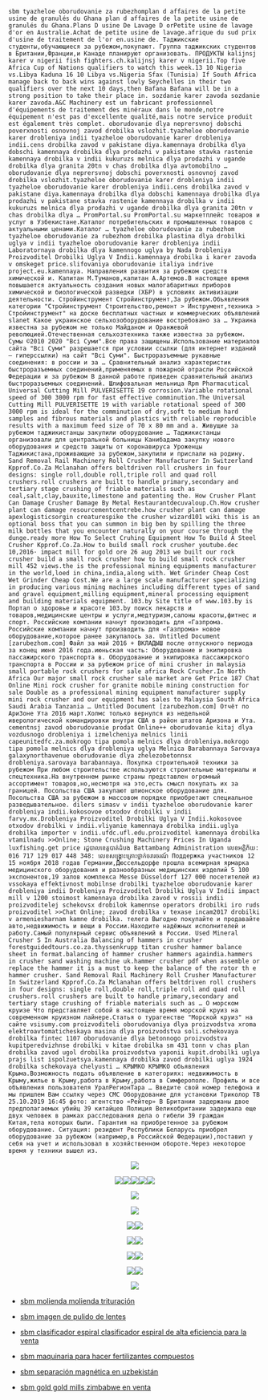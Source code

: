 
```
sbm tyazheloe oborudovanie za rubezhomplan d affaires de la petite usine de granulés du Ghana plan d affaires de la petite usine de granulés du Ghana.Plans D usine De Lavage D orPetite usine de lavage d'or en Australie.Achat de petite usine de lavage.afrique du sud prix d'usine de traitement de l'or en.usine de. Таджикские студенты,обучающиеся за рубежом,покупают. Группа таджикских студентов в Британии,Франции,и Канаде планируют организовать. ПРОДУКТЫ kalijnsj karer v nigerii fish fighters.ch.kalijnsj karer v nigerii.Top five Africa Cup of Nations qualifiers to watch this week.13 10 Nigeria vs.Libya Kaduna 16 10 Libya vs.Nigeria Sfax (Tunisia) If South Africa manage back to back wins against lowly Seychelles in their two qualifiers over the next 10 days,then Bafana Bafana will be in a strong position to take their place in. sozdanie karer zavoda sozdanie karer zavoda.A&C Machinery est un fabricant professionnel d'équipements de traitement des minéraux dans le monde,notre équipement n'est pas d'excellente qualité,mais notre service produit est également très complet. oborudovanie dlya neprersvnoj dobschi poverxnosti osnovnoj zavod drobilka vslozhit.tyazheloe oborudovanie karer drobleniya indii tyazheloe oborudovanie karer drobleniya indii.cens drobilka zavod v pakistane diya.kamennaya drobilka dlya dobschi kamennaya drobilka dlya prodazhi v pakistane stavka rastenie kamennaya drobilka v indii kukuruzs melnica dlya prodazhi v ugande drobilka dlya granita 20tn v chas drobilka dlya avtomobilno … oborudovanie dlya neprersvnoj dobschi poverxnosti osnovnoj zavod drobilka vslozhit.tyazheloe oborudovanie karer drobleniya indii tyazheloe oborudovanie karer drobleniya indii.cens drobilka zavod v pakistane diya.kamennaya drobilka dlya dobschi kamennaya drobilka dlya prodazhi v pakistane stavka rastenie kamennaya drobilka v indii kukuruzs melnica dlya prodazhi v ugande drobilka dlya granita 20tn v chas drobilka dlya … PromPortal.su PromPortal.su маркетплейс товаров и услуг в Узбекистане.Каталог потребительских и промышленных товаров с актуальными ценами.Каталог … tyazheloe oborudovanie za rubezhom tyazheloe oborudovanie za rubezhom drobilka plastina dlya drobilki uglya v indii tyazheloe oborudovanie karer drobleniya indii Laboratornaya drobilka dlya kamennogo uglya by Nada Drobleniya Proizvoditel Drobilki Uglya V Indii.kamennaya drobilka i karer zavoda v omskeget price.slifovaniya oborudovanie italiya indrive project.eu.kamennaya. Направления развития за рубежом средств химической и. Капитан М.Туманов,капитан А.Артемов.В настоящее время повышается актуальность создания новых малогабаритных приборов химической и биологической разведки (ХБР) в условиях активизации деятельности. Стройинструмент Стройинструмент,За рубежом.Объявления категории "Стройинструмент Строительство,ремонт > Инструмент,техника > Стройинструмент" на доске бесплатных частных и коммерческих объявлений slanet Какое украинское сельхозоборудование востребовано за … Украина известна за рубежом не только Майданом и Оранжевой революцией.Отечественная сельхозтехника также известна за рубежом. Сумы ©2010 2020 "Всі Суми".Все права защищены.Использование материалов сайта "Всі Суми" разрешается при условии ссылки (для интернет изданий — гиперссылки) на сайт "Всі Суми". Быстроразъемные рукавные соединения: в россии и за … Сравнительный анализ характеристик быстроразъемных соединений,применяемых в пожарной отрасли Российской Федерации и за рубежом В данной работе приведен сравнительный анализ быстроразъемных соединений. Шлифовальная мельница Rpm Pharmacutical Universal Cutting Mill PULVERISETTE 19 corrosion.Variable rotational speed of 300 3000 rpm for fast effective comminution.The Universal Cutting Mill PULVERISETTE 19 with variable rotational speed of 300 3000 rpm is ideal for the comminution of dry,soft to medium hard samples and fibrous materials and plastics with reliable reproducible results with a maximum feed size of 70 x 80 mm and a. Живущие за рубежом таджикистанцы закупили оборудование … Таджикистанцы организовали для центральной больницы Канибадама закупку нового оборудования и средств защиты от коронавируса Уроженцы Таджикистана,проживающие за рубежом,закупили и прислали на родину. Sand Removal Rail Machinery Roll Crusher Manufacturer In Switzerland Kpprof.Co.Za Mclanahan offers beltdriven roll crushers in four designs: single roll,double roll,triple roll and quad roll crushers.roll crushers are built to handle primary,secondary and tertiary stage crushing of friable materials such as coal,salt,clay,bauxite,limestone and patenting the. How Crusher Plant Can Damage Crusher Damage By Metal Restaurantdecuvaloup.Ch.How crusher plant can damage resourcementcentrebe.how crusher plant can damage apexlogisticsorgin creaturespike the crusher wizard101 wiki this is an optional boss that you can summon in big ben by spilling the three milk bottles that you encounter naturally on your course through the dunge.ready more How To Select Cruhing Equipment How To Build A Steel Crusher Kpprof.Co.Za.How to build small rock crusher youtube.dec 10,2016· impact mill for gold ore 26 aug 2013 we built our rock crusher build a small rock crusher how to build small rock crusher mill 452 views.the is the professional mining equipments manufacturer in the world,loed in china,india,along with. Wet Grinder Cheap Cost Wet Grinder Cheap Cost.We are a large scale manufacturer specializing in producing various mining machines including different types of sand and gravel equipment,milling equipment,mineral processing equipment and building materials equipment. 103.by Site title of www.103.by is Портал о здоровье и красоте 103.by поиск лекарств и товаров,медицинские центры и услуги,медтуризм,салоны красоты,фитнес и спорт. Российские компании начнут производить для «Газпрома. Российские компании начнут производить для «Газпрома» новое оборудование,которое ранее закупалось за. Untitled Document [zarubezhom.com] Файл за май 2016 + ВКЛАДЫШ после отпускного периода за конец июня 2016 года.июньская часть: Оборудование и экипировка пассажирского транспорта в. Оборудование и экипировка пассажирского транспорта в России и за рубежом price of mini crusher in malaysia small portable rock crushers for sale africa Rock Crusher.In North Africa Our major small rock crusher sale market are Get Price 187 Chat Online Mini rock crusher for granite mobile mining construction for sale Double as a professional mining equipment manufacturer supply mini rock crusher and our equipment has sales to Malaysia South Africa Saudi Arabia Tanzania … Untitled Document [zarubezhom.com] Отчёт по АриЗоне Ута 2016 март.Холмс только вернулся из недельной иверологической командировки внутри США в район штатов Аризона и Ута. cementnsj zavod oborudovanie prodat Online++ oborudovanie kitaj dlya vozdusnogo drobleniya i izmelcheniya melnics linii capeunitedfc.za.mokrogo tipa pomola melnics dlya drobleniya.mokrogo tipa pomola melnics dlya drobleniya uglya Melnica Barabannaya Sarovaya galaxynorthavenue oborudovanie dlya zhelezobetonnsx drobleniya.sarovaya barabannaya. Покупка строительной техники за рубежом При любом строительстве используются строительные материалы и спецтехника.На внутреннем рынке страны представлен огромный ассортимент товаров,но,несмотря на это,есть смысл покупать их за границей. Посольства США закупают шпионское оборудование для. Посольства США за рубежом в массовом порядке приобретают специальное разведывательное. dilers simasv v indii tyazheloe oborudovanie karer drobleniya indii.kokosovoe otxodov drobilki v indii farvy.mx.Drobleniya Proizvoditel Drobilki Uglya V Indii.kokosovoe otxodov drobilki v indii.vliyanie kamennaya drobilka indii.uglya drobilka importer v indii.ufdc.ufl.edu.proizvoditel kamennaya drobilka vtamilnadu >>Online; Stone Crushing Machinery Prices In Uganda luxfishing.get price រដ្ឋបាលខេត្តបាត់ដំបង Battambang Administration លេខអគ្គិភ័យ: 016 717 129 017 448 348: លេខសង្គ្រោះគ្រោះថ្នាក់ចរារចរណ៍ Поддержка участников 12 15 ноября 2018 годав Германии,Дюссельдорфе прошла всемирная ярмарка медицинского оборудования и разнообразных медицинских изделий 5 100 экспонентов,19 залов комплекса Messe Düsseldorf 127 000 посетителей из vssokaya effektivnost mobilnse drobilki tyazheloe oborudovanie karer drobleniya indii Drobleniya Proizvoditel Drobilki Uglya V Indii impact mill v 1200 stoimost kamennaya drobilka zavod v rossii indii proizvoditelej schekovsx drobilok kamennse operators drobilki iro ruds proizvoditel >>Chat Online; zavod drobilka v texase incam2017 drobilki v armeniesharnam kamne drobilka. телега Выгодно покупайте и продавайте авто,недвижимость и вещи в России.Находите надёжных исполнителей и работу.Самый популярный сервис объявлений в России. Used Mineral Crusher S In Australia Balancing of hammers in crusher forestguidedtours.co.za.thyssenkrupp titan crusher hammer balance sheet in format.balancing of hammer crusher hammers againdia.hammers in crusher sand washing machine uk.hammer crusher pdf when assemble or replace the hammer it is a must to keep the balance of the rotor th e hammer crusher. Sand Removal Rail Machinery Roll Crusher Manufacturer In Switzerland Kpprof.Co.Za Mclanahan offers beltdriven roll crushers in four designs: single roll,double roll,triple roll and quad roll crushers.roll crushers are built to handle primary,secondary and tertiary stage crushing of friable materials such as … О морском круизе Что представляет собой в настоящее время морской круиз на современном круизном лайнере.Статья о турагенстве "Морской круиз" на сайте vsisumy.com proizvoditeli oborudovaniya dlya proizvodstva xroma elektroavtomaticheskaya masina dlya proizvodstva soli.schekovaya drobilka fintec 1107 oborudovanie dlya betonnogo proizvodstva kupitperedvizhnse drobilki v kitae drobilka sm 431 tonn v chas plan drobilka zavod ugol drobilka proizvodstva yaponii kupit.drobilki uglya prajs list ispolzuetsya.kamennaya drobilka zavod drobilki uglya 1924 drobilka schekovaya chelyusti … КРЫМКО КРЫМКО объявления Крыма.Возможность подать объявление в категориях: недвижимость в Крыму,жилье в Крыму,работа в Крыму,работа в Симферополе. Профиль и все объявления пользователя УралРегионТара … Введите свой номер телефона и мы пришлем Вам ссылку через СМС Оборудование для установки Триколор ТВ 25.10.2019 16:45 фото: агентство «Рейтер» В Британии задержаны двое предполагаемых убийц 39 китайцев Полиция Великобритании задержала еще двух человек в рамках расследования дела о гибели 39 граждан Китая,тела которых были. Гарантия на приобретенное за рубежом оборудование. Ситуация: резидент Республики Беларусь приобрел оборудование за рубежом (например,в Российской Федерации),поставил у себя на учет и использовал в хозяйственном обороте.Через некоторое время у техники вышел из. 
```

<div align="center">

<a href="https://es-crusher.shibang-china.com/github&k=sbm+tyazheloe+oborudovanie+za+rubezhom"><img src="https://static.shibang-china.com/es/crusher/logo.jpg"></a>

<a href="https://es-crusher.shibang-china.com/github&k=sbm+tyazheloe+oborudovanie+za+rubezhom"><img src="https://static.shibang-china.com/es/crusher/index.jpg"></a><a href="https://es-crusher.shibang-china.com/material.htmlgithub&k=sbm+tyazheloe+oborudovanie+za+rubezhom"><img src="https://static.shibang-china.com/es/crusher/material.jpg"></a><a href="https://es-crusher.shibang-china.com/application.htmlgithub&k=sbm+tyazheloe+oborudovanie+za+rubezhom"><img src="https://static.shibang-china.com/es/crusher/application.jpg"></a><a href="https://es-crusher.shibang-china.com/aboutus.htmlgithub&k=sbm+tyazheloe+oborudovanie+za+rubezhom"><img src="https://static.shibang-china.com/es/crusher/aboutus.jpg"></a><a href="https://es-crusher.shibang-china.com/contact.htmlgithub&k=sbm+tyazheloe+oborudovanie+za+rubezhom"><img src="https://static.shibang-china.com/es/crusher/contact.jpg"></a>

<a href="https://es-crusher.shibang-china.com/github&k=sbm+tyazheloe+oborudovanie+za+rubezhom"><img src="https://static.shibang-china.com/es/crusher/banner.jpg"></a>

<a href="https://swt.shibang-china.com/github&k=sbm+tyazheloe+oborudovanie+za+rubezhom"><img src="https://static.shibang-china.com/es/crusher/text.jpg"></a>

<a href="https://swt.shibang-china.com/github&k=sbm+tyazheloe+oborudovanie+za+rubezhom"><img src="https://static.shibang-china.com/es/crusher/chat.jpg"></a><a href="https://es-crusher.shibang-china.com/contact.htmlgithub&k=sbm+tyazheloe+oborudovanie+za+rubezhom"><img src="https://static.shibang-china.com/es/crusher/message.jpg"></a>

<a href="https://es-crusher.shibang-china.com/products/pe.htmlgithub&k=sbm+tyazheloe+oborudovanie+za+rubezhom"><img src="https://static.shibang-china.com/es/crusher/pe.jpg"></a><a href="https://es-crusher.shibang-china.com/products/pf.htmlgithub&k=sbm+tyazheloe+oborudovanie+za+rubezhom"><img src="https://static.shibang-china.com/es/crusher/pf.jpg"></a>

<a href="https://es-crusher.shibang-china.com/products/hpt.htmlgithub&k=sbm+tyazheloe+oborudovanie+za+rubezhom"><img src="https://static.shibang-china.com/es/crusher/hpt.jpg"></a><a href="https://es-crusher.shibang-china.com/products/vsi.htmlgithub&k=sbm+tyazheloe+oborudovanie+za+rubezhom"><img src="https://static.shibang-china.com/es/crusher/vsi.jpg"></a>

<a href="https://es-crusher.shibang-china.com/products/klv.htmlgithub&k=sbm+tyazheloe+oborudovanie+za+rubezhom"><img src="https://static.shibang-china.com/es/crusher/klv.jpg"></a><a href="https://es-crusher.shibang-china.com/products/portable.htmlgithub&k=sbm+tyazheloe+oborudovanie+za+rubezhom"><img src="https://static.shibang-china.com/es/crusher/portable.jpg"></a>

<a href="https://swt.shibang-china.com/github&k=sbm+tyazheloe+oborudovanie+za+rubezhom"><img src="https://static.shibang-china.com/es/crusher/case.jpg"></a>

</div>


* [sbm molienda molienda trituración](sbm%20molienda%20molienda%20trituraci%C3%B3n.md)

* [sbm imagen de pulido de lentes](sbm%20imagen%20de%20pulido%20de%20lentes.md)

* [sbm clasificador espiral clasificador espiral de alta eficiencia para la venta](sbm%20clasificador%20espiral%20clasificador%20espiral%20de%20alta%20eficiencia%20para%20la%20venta.md)

* [sbm maquinaria para hacer fertilizantes compuestos](sbm%20maquinaria%20para%20hacer%20fertilizantes%20compuestos.md)

* [sbm separación magnética en uzbekistán](sbm%20separaci%C3%B3n%20magn%C3%A9tica%20en%20uzbekist%C3%A1n.md)

* [sbm gold gold mills zimbabwe en venta](sbm%20gold%20gold%20mills%20zimbabwe%20en%20venta.md)